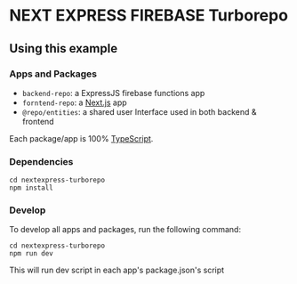 # NEXT EXPRESS FIREBASE Turborepo

## Using this example

### Apps and Packages

- `backend-repo`: a ExpressJS firebase functions app
- `forntend-repo`: a [Next.js](https://nextjs.org/) app
- `@repo/entities`: a shared user Interface used in both backend & frontend

Each package/app is 100% [TypeScript](https://www.typescriptlang.org/).

### Dependencies
```
cd nextexpress-turborepo
npm install
```

### Develop

To develop all apps and packages, run the following command:

```
cd nextexpress-turborepo
npm run dev
```
This will run dev script in each app's package.json's script
